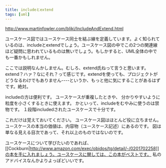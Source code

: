 ```yaml
---
title: includeとextend
tags: [uml]
---
```


http://www.martinfowler.com/bliki/IncludeAndExtend.html

ユースケース図ではユースケース同士を結ぶ線を定義しています。よく知られているのは、includeとextendでしょう。ユースケース図の中でこの2つの関連線ほど疑問に思われているものは無いでしょう。もしかすると、UML全体の中でも一番かもしれません。

ここでは説明なんかしません。むしろ、extend氏ねって言うと思います。extend？ハァ？なにそれ？って感じです。extendを使っても、プロジェクトがどうなるわけでもありません----というか、もっと他に気にすることがあるはずです。絶対。

includeの方は便利です。
ユースケースが重複したときや、
分かりやすいように粒度を小さくするときに使えます。
かといって、includeをむやみに使うのは禁物です。
１段階includedされたユースケースで十分です。

これだけは覚えておいてください。
ユースケース図はほとんど役に立ちません。
ユースケースの本当の価値は、内容物（ユースケース記述）にあるのです。
図は単なる見える目次であって、それ以上のものではないのです。


ユースケースについて学びたいのであれば、
[[Cockburn|http://www.amazon.com/exec/obidos/tg/detail/-/0201702258]]の本を手に入れましょう。ユースケースに関しては、この本がベストです。
私のアドバイスなんかよりよっぽどいいです。

